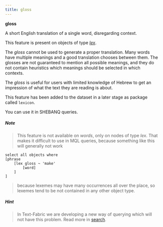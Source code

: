 ```yaml
---
title: gloss
---
```


**gloss**

A short English translation of a single word, disregarding context.

This feature is present on objects of type [*lex*](otype.md).

The *gloss* cannot be used to generate a proper translation.
Many words have multiple meanings and a good translation chooses between them.
The glosses are not guaranteed to mention all possible meanings, and they 
do not contain heuristics which meanings should be selected in which contexts.

The *gloss* is useful for users with limited knowledge of Hebrew to get an impression
of what the text they are reading is about.

This feature has been added to the dataset in a later stage as package called `lexicon`.

You can use it in SHEBANQ queries.

##### Note
> This feature is not available on *words*, only on nodes of type *lex*.
That makes it difficult to use in MQL queries, because something like this will generally not work

```
select all objects where
[phrase
    [lex gloss ~ 'make'
        [word]
    ]
]
```

> because lexemes may have many occurrences all over the place,
so lexemes tend to be not contained in any other object type.

##### Hint
> In Text-Fabric we are developing a new way of querying which will not have this problem.
Read more in
[search]({{tut}}/search.ipynb).

